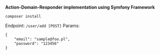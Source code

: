 **Action-Domain-Responder implementation using Symfony Framework**

`composer install`

Endpoint:
`/user/add [POST]`
Params:
```
{
    "email": "sample@foo.pl",
    "password": "123456"
}
```
